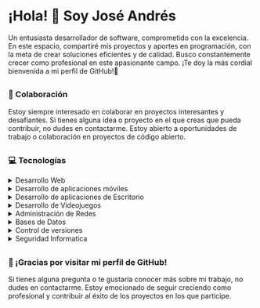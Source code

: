 # ¡Hola! 👋 Soy José Andrés
Un entusiasta desarrollador de software, comprometido con la excelencia. En este espacio, compartiré mis proyectos y aportes en programación, con la meta de crear soluciones eficientes y de calidad. Busco constantemente crecer como profesional en este apasionante campo. ¡Te doy la más cordial bienvenida a mi perfil de GitHub!🚀
##
### 🤝 Colaboración 
Estoy siempre interesado en colaborar en proyectos interesantes y desafiantes. Si tienes alguna idea o proyecto en el que creas que pueda contribuir, no dudes en contactarme. Estoy abierto a oportunidades de trabajo o colaboración en proyectos de código abierto.
##
### 💻 Tecnologías 
<details>
  <summary>Desarrollo Web</summary>
  <p>
    <img src="https://img.shields.io/badge/HTML-E34F26?style=for-the-badge&logo=html5&logoColor=white" alt="HTML">
    <img src="https://img.shields.io/badge/CSS-1572B6?style=for-the-badge&logo=css3&logoColor=white)" alt="CSS">
    <img src="https://img.shields.io/badge/JavaScript-F7DF1E?style=for-the-badge&logo=javascript&logoColor=black" alt="JavaScript">
    <img src="https://img.shields.io/badge/Angular-DD0031?style=for-the-badge&logo=angular&logoColor=white" alt="Angular">
    <img src="https://img.shields.io/badge/React-61DAFB?style=for-the-badge&logo=react&logoColor=white" alt="React">
    <img src="https://img.shields.io/badge/ASP.NET-512BD4?style=for-the-badge&logo=.net&logoColor=white" alt="ASP.NET">
    <img src="https://img.shields.io/badge/ADO.NET-512BD4?style=for-the-badge&logo=.net&logoColor=white" alt="ADO.NET">
    <img src="https://img.shields.io/badge/Spring%20Boot-6DB33F?style=for-the-badge&logo=spring%20boot&logoColor=white" alt="Spring Boot">
    <img src="https://img.shields.io/badge/Apache%20Tomcat-F8DC75?style=for-the-badge&logo=apache%20tomcat&logoColor=black" alt="Apache Tomcat">
  </p>
</details>

<details>
  <summary>Desarrollo de aplicaciones móviles</summary>
  <p>
    <img src="https://img.shields.io/badge/Android-3DDC84?style=for-the-badge&logo=android&logoColor=white" alt="Android">
    <img src="https://img.shields.io/badge/Firebase-FFCA28?style=for-the-badge&logo=firebase&logoColor=white" alt="Firebase">
    <img src="https://img.shields.io/badge/Android%20Studio-3DDC84?style=for-the-badge&logo=android%20studio&logoColor=white" alt="Android Studio">
    <img src="https://img.shields.io/badge/Flutter-02569B?style=for-the-badge&logo=flutter&logoColor=white" alt="Flutter">
    <img src="https://img.shields.io/badge/Kotlin-FF4081?style=for-the-badge&logo=kotlin&logoColor=white" alt="Kotlin">
    <img src="https://img.shields.io/badge/Dart-0175C2?style=for-the-badge&logo=dart&logoColor=white" alt="Dart">
  </p>
</details>
<details>
  <summary>Desarrollo de aplicaciones de Escritorio</summary>
  <p>
    <img src="https://img.shields.io/badge/Visual%20Studio-5C2D91?style=for-the-badge&logo=visual%20studio&logoColor=white" alt="Visual Studio">
    <img src="https://img.shields.io/badge/IntelliJ%20IDEA-000000?style=for-the-badge&logo=intellij%20idea&logoColor=white" alt="IntelliJ IDEA">
    <img src="https://img.shields.io/badge/Visual%20Studio%20Code-007ACC?style=for-the-badge&logo=visual%20studio%20code&logoColor=white" alt="Visual Studio Code">
    <img src="https://img.shields.io/badge/.NET-512BD4?style=for-the-badge&logo=.net&logoColor=white" alt=".NET">
    <img src="https://img.shields.io/badge/C%23-68217A?style=for-the-badge&logo=c-sharp&logoColor=white" alt="C#">
    <img src="https://img.shields.io/badge/Java-FF8000?style=for-the-badge&logo=java&logoColor=white" alt="Java">
  </p>
</details>

<details>
  <summary>Desarrollo de Videojuegos</summary>
  <p>
    <img src="https://img.shields.io/badge/Unity-000000?style=for-the-badge&logo=unity&logoColor=white" alt="Unity">
    <img src="https://img.shields.io/badge/Unreal%20Engine-313131?style=for-the-badge&logo=unreal%20engine&logoColor=white" alt="Unreal Engine">
    <img src="https://img.shields.io/badge/Visual%20Studio%20Code-007ACC?style=for-the-badge&logo=visual%20studio%20code&logoColor=white" alt="Visual Studio Code">
    <img src="https://img.shields.io/badge/C/C++-00599C?style=for-the-badge&logo=c%2B%2B&logoColor=white" alt="C/C++">
    <img src="https://img.shields.io/badge/C%23-68217A?style=for-the-badge&logo=c-sharp&logoColor=white" alt="C#">
    <img src="https://img.shields.io/badge/Java-FF8000?style=for-the-badge&logo=java&logoColor=white" alt="Java">
  </p>
</details>

<details>
  <summary>Administración de Redes</summary>
  <p>
    <img src="https://img.shields.io/badge/Cisco-1BA0D7?style=for-the-badge&logo=cisco&logoColor=white" alt="Cisco">
    <img src="https://img.shields.io/badge/Juniper-C0362C?style=for-the-badge&logo=juniper%20networks&logoColor=white" alt="Juniper">
    
  </p>
</details>

<details>
  <summary>Bases de Datos</summary>
  <p>
    <img src="https://img.shields.io/badge/MySQL-4479A1?style=for-the-badge&logo=mysql&logoColor=white" alt="MySQL">
    <img src="https://img.shields.io/badge/PostgreSQL-336791?style=for-the-badge&logo=postgresql&logoColor=white" alt="PostgreSQL">
    <img src="https://img.shields.io/badge/Microsoft%20SQL%20Server-CC2927?style=for-the-badge&logo=microsoft%20sql%20server&logoColor=white" alt="Microsoft SQL Server">
    <img src="https://img.shields.io/badge/Oracle-F80000?style=for-the-badge&logo=oracle&logoColor=white" alt="Oracle">
    <img src="https://img.shields.io/badge/MongoDB-47A248?style=for-the-badge&logo=mongodb&logoColor=white" alt="MongoDB">
    <img src="https://img.shields.io/badge/Apache%20Cassandra-1287B1?style=for-the-badge&logo=apache%20cassandra&logoColor=white" alt="Cassandra">
  </p>
</details>

<details>
  <summary>Control de versiones</summary>
  <p>
    <img src="https://img.shields.io/badge/Git-F05032?style=for-the-badge&logo=git&logoColor=white" alt="GIT">
    <img src="https://img.shields.io/badge/GitHub-181717?style=for-the-badge&logo=github&logoColor=white" alt="GITHUB">
  </p>
</details>

<details>
  <summary>Seguridad Informatica</summary>
  <p>
    <img src="https://img.shields.io/badge/Python-3776AB?style=for-the-badge&logo=python&logoColor=white" alt="Python">
    <img src="https://img.shields.io/badge/C/C++-00599C?style=for-the-badge&logo=c%2B%2B&logoColor=white" alt="C/C++">
    <img src="https://img.shields.io/badge/Ruby-CC342D?style=for-the-badge&logo=ruby&logoColor=white" alt="Ruby">
  </p>
</details>

##
### 🎉 ¡Gracias por visitar mi perfil de GitHub! 
Si tienes alguna pregunta o te gustaría conocer más sobre mi trabajo, no dudes en contactarme. Estoy emocionado de seguir creciendo como profesional y contribuir al éxito de los proyectos en los que participe.


